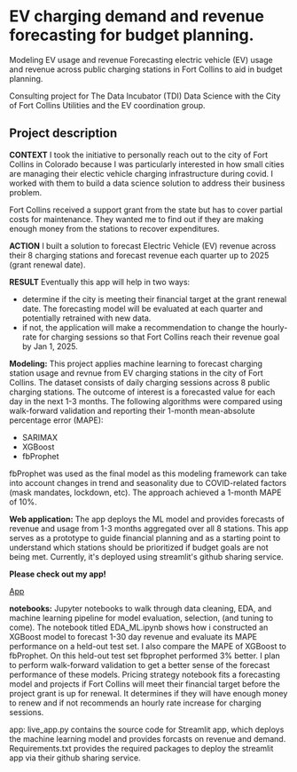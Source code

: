 # EV charging demand and revenue forecasting for budget planning.


Modeling EV usage and revenue
Forecasting electric vehicle (EV) usage and revenue across public charging stations in Fort Collins to aid in budget planning.

Consulting project for The Data Incubator (TDI) Data Science with the City of Fort Collins Utilities and the EV coordination group.

## Project description

**CONTEXT**
I took the initiative to personally reach out to the city of Fort Collins in Colorado because I was particularly interested in how small cities are managing their electic vehicle charging infrastructure during covid. I worked with them to build a data science solution to address their business problem.

Fort Collins received a support grant from the state but has to cover partial costs for maintenance. They wanted me to find out if they are making enough money from the stations to recover expenditures.

**ACTION**
I built a solution to forecast Electric Vehicle (EV) revenue across their 8 charging stations and forecast revenue each quarter up to 2025 (grant renewal date).
  
**RESULT**
Eventually this app will help in two ways:
- determine if the city is meeting their financial target at the grant renewal date. The forecasting model will be evaluated at each quarter and potentially retrained with new data.
- if not, the application will make a recommendation to change the hourly-rate for charging sessions so that Fort Collins reach their revenue goal by Jan 1, 2025.


**Modeling:** This project applies machine learning to forecast charging station usage and revnue from EV charging stations in the city of Fort Collins. The dataset consists of daily charging sessions across 8 public charging stations. The outcome of interest is a forecasted value for each day in the next 1-3 months.
The following algorithms were compared using walk-forward validation and reporting their 1-month mean-absolute percentage error (MAPE):
- SARIMAX
- XGBoost
- fbProphet

fbProphet was used as the final model as this modeling framework can take into account changes in trend and seasonality due to COVID-related factors (mask mandates, lockdown, etc). The approach achieved a 1-month MAPE of 10%. 

**Web application:** The app deploys the ML model and provides forecasts of revenue and usage from 1-3 months aggregated over all 8 stations. This app serves as a prototype to guide financial planning and as a starting point to understand which stations should be prioritized if budget goals are not being met. Currently, it's deployed using streamlit's github sharing service.

**Please check out my app!**

[App](https://share.streamlit.io/davidfox87/ev_forecasting/main/app.py)


**notebooks:** Jupyter notebooks to walk through data cleaning, EDA, and machine learning pipeline for model evaluation, selection, (and tuning to come). The notebook titled EDA_ML.ipynb shows how i constructed an XGBoost model to forecast 1-30 day revenue and evaluate its MAPE performance on a held-out test set. I also compare the MAPE of XGBoost to fbProphet. On this held-out test set fbprophet performed 3% better. I plan to perform walk-forward validation to get a better sense of the forecast performance of these models. Pricing strategy notebook fits a forecasting model and projects if Fort Collins will meet their financial target before the project grant is up for renewal. It determines if they will have enough money to renew and if not recommends an hourly rate increase for charging sessions.

app: live_app.py contains the source code for Streamlit app, which deploys the machine learning model and provides forcasts on revenue and demand. Requirements.txt provides the required packages to deploy the streamlit app via their github sharing service.
